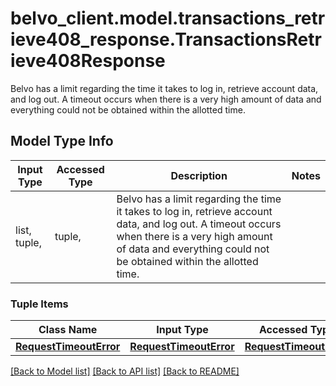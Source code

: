 # belvo_client.model.transactions_retrieve408_response.TransactionsRetrieve408Response

Belvo has a limit regarding the time it takes to log in, retrieve account data, and log out. A timeout occurs when there is a very high amount of data and everything could not be obtained within the allotted time.   

## Model Type Info
Input Type | Accessed Type | Description | Notes
------------ | ------------- | ------------- | -------------
list, tuple,  | tuple,  | Belvo has a limit regarding the time it takes to log in, retrieve account data, and log out. A timeout occurs when there is a very high amount of data and everything could not be obtained within the allotted time.    | 

### Tuple Items
Class Name | Input Type | Accessed Type | Description | Notes
------------- | ------------- | ------------- | ------------- | -------------
[**RequestTimeoutError**](RequestTimeoutError.md) | [**RequestTimeoutError**](RequestTimeoutError.md) | [**RequestTimeoutError**](RequestTimeoutError.md) |  | 

[[Back to Model list]](../../README.md#documentation-for-models) [[Back to API list]](../../README.md#documentation-for-api-endpoints) [[Back to README]](../../README.md)

